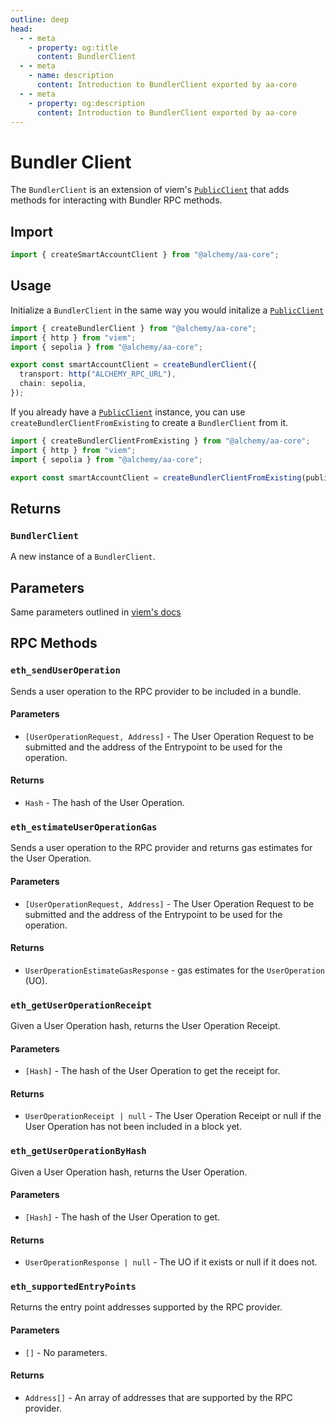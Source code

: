 ```yaml
---
outline: deep
head:
  - - meta
    - property: og:title
      content: BundlerClient
  - - meta
    - name: description
      content: Introduction to BundlerClient exported by aa-core
  - - meta
    - property: og:description
      content: Introduction to BundlerClient exported by aa-core
---
```


# Bundler Client

The `BundlerClient` is an extension of viem's [`PublicClient`](https://viem.sh/docs/clients/public) that adds methods for interacting with Bundler RPC methods.

## Import

```ts
import { createSmartAccountClient } from "@alchemy/aa-core";
```

## Usage

Initialize a `BundlerClient` in the same way you would initalize a [`PublicClient`](https://viem.sh/docs/clients/public#parameters)

```ts
import { createBundlerClient } from "@alchemy/aa-core";
import { http } from "viem";
import { sepolia } from "@alchemy/aa-core";

export const smartAccountClient = createBundlerClient({
  transport: http("ALCHEMY_RPC_URL"),
  chain: sepolia,
});
```

If you already have a [`PublicClient`](https://viem.sh/docs/clients/public) instance, you can use `createBundlerClientFromExisting` to create a `BundlerClient` from it.

```ts
import { createBundlerClientFromExisting } from "@alchemy/aa-core";
import { http } from "viem";
import { sepolia } from "@alchemy/aa-core";

export const smartAccountClient = createBundlerClientFromExisting(publicClient);
```

## Returns

### `BundlerClient`

A new instance of a `BundlerClient`.

## Parameters

Same parameters outlined in [viem's docs](https://viem.sh/docs/clients/public#parameters)

## RPC Methods

### `eth_sendUserOperation`

Sends a user operation to the RPC provider to be included in a bundle.

#### Parameters

- `[UserOperationRequest, Address]` - The User Operation Request to be submitted and the address of the Entrypoint to be used for the operation.

#### Returns

- `Hash` - The hash of the User Operation.

### `eth_estimateUserOperationGas`

Sends a user operation to the RPC provider and returns gas estimates for the User Operation.

#### Parameters

- `[UserOperationRequest, Address]` - The User Operation Request to be submitted and the address of the Entrypoint to be used for the operation.

#### Returns

- `UserOperationEstimateGasResponse` - gas estimates for the `UserOperation` (UO).

### `eth_getUserOperationReceipt`

Given a User Operation hash, returns the User Operation Receipt.

#### Parameters

- `[Hash]` - The hash of the User Operation to get the receipt for.

#### Returns

- `UserOperationReceipt | null` - The User Operation Receipt or null if the User Operation has not been included in a block yet.

### `eth_getUserOperationByHash`

Given a User Operation hash, returns the User Operation.

#### Parameters

- `[Hash]` - The hash of the User Operation to get.

#### Returns

- `UserOperationResponse | null` - The UO if it exists or null if it does not.

### `eth_supportedEntryPoints`

Returns the entry point addresses supported by the RPC provider.

#### Parameters

- `[]` - No parameters.

#### Returns

- `Address[]` - An array of addresses that are supported by the RPC provider.
